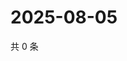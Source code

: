 # 2025-08-05

共 0 条

<!-- BEGIN ZHIHUVIDEO -->
<!-- 最后更新时间 Tue Aug 05 2025 15:19:28 GMT+0800 (China Standard Time) -->

<!-- END ZHIHUVIDEO -->
